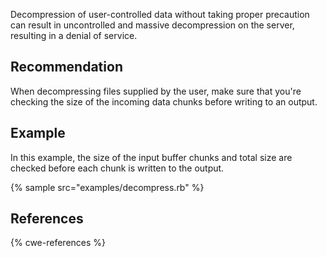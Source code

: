 Decompression of user-controlled data without taking proper precaution can result in uncontrolled and massive decompression on the server, resulting in a denial of service.


## Recommendation
When decompressing files supplied by the user, make sure that you're checking the size of the incoming data chunks before writing to an output.


## Example
In this example, the size of the input buffer chunks and total size are checked before each chunk is written to the output.

{% sample src="examples/decompress.rb" %}

## References
{% cwe-references %}
